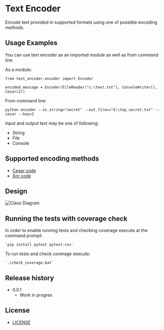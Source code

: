 # Text Encoder

Encode text provided in supported formats using one of possible encoding methods.

## Usage Examples

You can use text encoder as an imported module as well 
as from command line.

As a module:

    from text_encoder.encoder import Encoder
    
    encoded_message = Encoder(FileReader("c:\text.txt"), ConsoleWriter(), Cesar(2))

From command line:

    python encoder --in_string="secret" --out_file=="d:\top_secret.txt" --cesar --key=2
    
Input and output text may be one of following:
* String
* File
* Console

## Supported encoding methods

* [Cesar code](https://en.wikipedia.org/wiki/Caesar_cipher)
* [Xor code](https://en.wikipedia.org/wiki/XOR_cipher)

## Design

![Class Diagram](http://www.plantuml.com/plantuml/proxy?cache=no&src=https://raw.githubusercontent.com/meeetju/text_encoder/meeetju/start/docs/design.puml)

## Running the tests with coverage check

In order to enable running tests and checking
coverage execute at the command prompt:

    `pip install pytest pytest-cov`
    
To run tests and check coverage execute:

    `.\check_coverage.bat`
    
## Release history

* 0.0.1
    * Work in progres
	
## License


* [LICENSE](LICENSE.md)